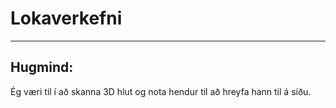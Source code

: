 # Lokaverkefni

---

## Hugmind:
Ég væri til í að skanna 3D hlut og nota hendur til að hreyfa hann til á síðu.
